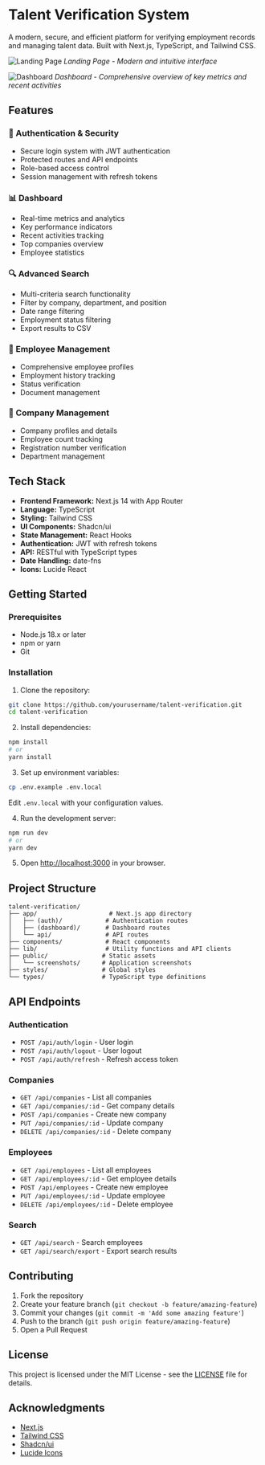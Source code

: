 # Talent Verification System

A modern, secure, and efficient platform for verifying employment records and managing talent data. Built with Next.js, TypeScript, and Tailwind CSS.

![Landing Page](public/screenshots/landing_page.png)
*Landing Page - Modern and intuitive interface*

![Dashboard](public/screenshots/dashboard.png)
*Dashboard - Comprehensive overview of key metrics and recent activities*

## Features

### 🔐 Authentication & Security
- Secure login system with JWT authentication
- Protected routes and API endpoints
- Role-based access control
- Session management with refresh tokens

### 📊 Dashboard
- Real-time metrics and analytics
- Key performance indicators
- Recent activities tracking
- Top companies overview
- Employee statistics

### 🔍 Advanced Search
- Multi-criteria search functionality
- Filter by company, department, and position
- Date range filtering
- Employment status filtering
- Export results to CSV

### 👥 Employee Management
- Comprehensive employee profiles
- Employment history tracking
- Status verification
- Document management

### 🏢 Company Management
- Company profiles and details
- Employee count tracking
- Registration number verification
- Department management

## Tech Stack

- **Frontend Framework:** Next.js 14 with App Router
- **Language:** TypeScript
- **Styling:** Tailwind CSS
- **UI Components:** Shadcn/ui
- **State Management:** React Hooks
- **Authentication:** JWT with refresh tokens
- **API:** RESTful with TypeScript types
- **Date Handling:** date-fns
- **Icons:** Lucide React

## Getting Started

### Prerequisites

- Node.js 18.x or later
- npm or yarn
- Git

### Installation

1. Clone the repository:
```bash
git clone https://github.com/yourusername/talent-verification.git
cd talent-verification
```

2. Install dependencies:
```bash
npm install
# or
yarn install
```

3. Set up environment variables:
```bash
cp .env.example .env.local
```
Edit `.env.local` with your configuration values.

4. Run the development server:
```bash
npm run dev
# or
yarn dev
```

5. Open [http://localhost:3000](http://localhost:3000) in your browser.

## Project Structure

```
talent-verification/
├── app/                    # Next.js app directory
│   ├── (auth)/            # Authentication routes
│   ├── (dashboard)/       # Dashboard routes
│   └── api/               # API routes
├── components/            # React components
├── lib/                   # Utility functions and API clients
├── public/               # Static assets
│   └── screenshots/      # Application screenshots
├── styles/               # Global styles
└── types/                # TypeScript type definitions
```

## API Endpoints

### Authentication
- `POST /api/auth/login` - User login
- `POST /api/auth/logout` - User logout
- `POST /api/auth/refresh` - Refresh access token

### Companies
- `GET /api/companies` - List all companies
- `GET /api/companies/:id` - Get company details
- `POST /api/companies` - Create new company
- `PUT /api/companies/:id` - Update company
- `DELETE /api/companies/:id` - Delete company

### Employees
- `GET /api/employees` - List all employees
- `GET /api/employees/:id` - Get employee details
- `POST /api/employees` - Create new employee
- `PUT /api/employees/:id` - Update employee
- `DELETE /api/employees/:id` - Delete employee

### Search
- `GET /api/search` - Search employees
- `GET /api/search/export` - Export search results

## Contributing

1. Fork the repository
2. Create your feature branch (`git checkout -b feature/amazing-feature`)
3. Commit your changes (`git commit -m 'Add some amazing feature'`)
4. Push to the branch (`git push origin feature/amazing-feature`)
5. Open a Pull Request

## License

This project is licensed under the MIT License - see the [LICENSE](LICENSE) file for details.

## Acknowledgments

- [Next.js](https://nextjs.org/)
- [Tailwind CSS](https://tailwindcss.com/)
- [Shadcn/ui](https://ui.shadcn.com/)
- [Lucide Icons](https://lucide.dev/)
